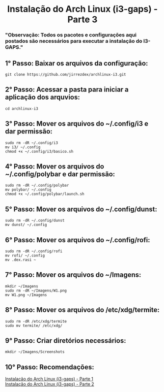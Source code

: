 # <h1 align='center'>Instalação do Arch Linux (i3-gaps) - Parte 3</h1>

### "Observação: Todos os pacotes e configurações aqui postados são necessários para executar a instalação do I3-GAPS." ###

## 1° Passo: Baixar os arquivos da configuração: ##
```git clone https://github.com/jirrezdex/archlinux-i3.git```  

## 2° Passo: Acessar a pasta para iniciar a aplicação dos arquvios: ##
```cd archlinux-i3```  

## 3° Passo: Mover os arquivos do ~/.config/i3 e dar permissão: ##
```sudo rm -dR ~/.config/i3```  
```mv i3/ ~/.config```  
```chmod +x ~/.config/i3/basico.sh```  

## 4° Passo: Mover os arquivos do ~/.config/polybar e dar permissão: ##
```sudo rm -dR ~/.config/polybar```  
```mv polybar/ ~/.config```  
```chmod +x ~/.config/polybar/launch.sh```  

## 5° Passo: Mover os arquivos do ~/.config/dunst: ##
```sudo rm -dR ~/.config/dunst```  
```mv dunst/ ~/.config```  

## 6° Passo: Mover os arquivos do ~/.config/rofi: ##
```sudo rm -dR ~/.config/rofi```  
```mv rofi/ ~/.config```  
```mv .dex.rasi ~```  

## 7° Passo: Mover os arquivos do ~/Imagens: ##
```mkdir ~/Imagens```  
```sudo rm -dR ~/Imagens/W1.png```  
```mv W1.png ~/Imagens```  

## 8° Passo: Mover os arquivos do /etc/xdg/termite: ##
```sudo rm -dR /etc/xdg/termite```  
```sudo mv termite/ /etc/xdg/```

## 9° Passo: Criar diretórios necessários: ##
```mkdir ~/Imagens/Screenshots```  

## 10° Passo: Recomendações: ##
[Instalação do Arch Linux (i3-gaps) - Parte 1](https://github.com/jirrezdex/sistema)  
[Instalação do Arch Linux (i3-gaps) - Parte 2](https://github.com/jirrezdex/archlinux)